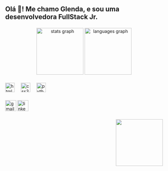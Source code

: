 <h2 align="left">Olá 👋! Me chamo Glenda, e sou uma desenvolvedora FullStack Jr.</h2>

###

<div align="center">
  <img src="https://github-readme-stats.vercel.app/api?username=glendamara&hide_title=false&hide_rank=false&show_icons=true&include_all_commits=true&count_private=true&disable_animations=false&theme=dracula&locale=en&hide_border=false" height="150" alt="stats graph"  />
  <img src="https://github-readme-stats.vercel.app/api/top-langs?username=glendamara&locale=en&hide_title=false&layout=compact&card_width=320&langs_count=5&theme=dracula&hide_border=false" height="150" alt="languages graph"  />
</div>

###

<div align="left">
  <img src="https://cdn.jsdelivr.net/gh/devicons/devicon/icons/html5/html5-original.svg" height="30" alt="html5 logo"  />
  <img width="12" />
  <img src="https://cdn.jsdelivr.net/gh/devicons/devicon/icons/css3/css3-original.svg" height="30" alt="css3 logo"  />
  <img width="12" />
  <img src="https://cdn.jsdelivr.net/gh/devicons/devicon/icons/python/python-original.svg" height="30" alt="python logo"  />
</div>

###

<div align="left">
  <img src="https://img.shields.io/static/v1?message=Gmail&logo=gmail&label=glendamara.dasilvapereira&color=D14836&logoColor=red&labelColor=&style=for-the-badge" height="35" alt="gmail logo"  />
  <a href="www.linkedin.com/in/ glenda-mara-a76521267" target="_blank">
    <img src="https://img.shields.io/static/v1?message=LinkedIn&logo=linkedin&label=glenda%20mara&color=0077B5&logoColor=blue&labelColor=&style=for-the-badge" height="35" alt="linkedin logo"  />
  </a>
</div>

###

<img align="right" height="150" src="https://media2.giphy.com/media/v1.Y2lkPTc5MGI3NjExZTdlbjUxamVqemxxdXdpd3MxOWgwamtwNWNrcmkzdTNqb3B1MzFuMCZlcD12MV9pbnRlcm5hbF9naWZfYnlfaWQmY3Q9Zw/IzfJSTepKi5vW/giphy.webp"  />

###

<br clear="both">

###
